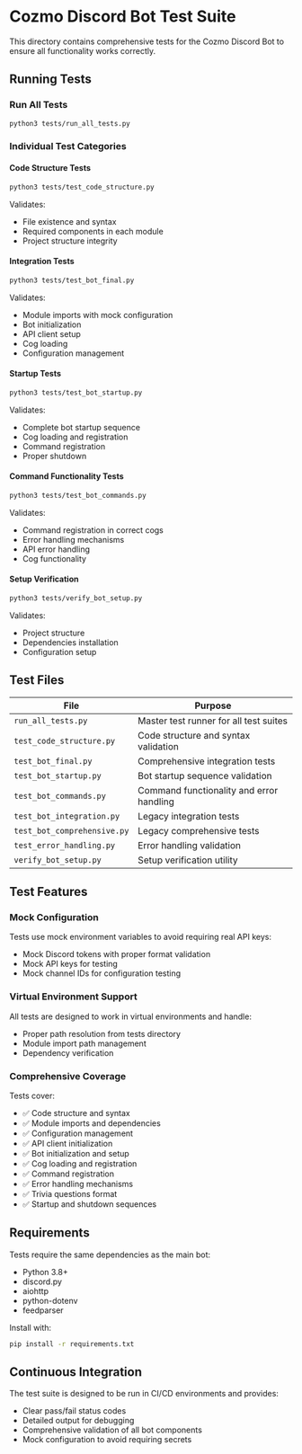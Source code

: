 # Cozmo Discord Bot Test Suite

This directory contains comprehensive tests for the Cozmo Discord Bot to ensure all functionality works correctly.

## Running Tests

### Run All Tests

```bash
python3 tests/run_all_tests.py
```

### Individual Test Categories

#### Code Structure Tests

```bash
python3 tests/test_code_structure.py
```

Validates:

- File existence and syntax
- Required components in each module
- Project structure integrity

#### Integration Tests

```bash
python3 tests/test_bot_final.py
```

Validates:

- Module imports with mock configuration
- Bot initialization
- API client setup
- Cog loading
- Configuration management

#### Startup Tests

```bash
python3 tests/test_bot_startup.py
```

Validates:

- Complete bot startup sequence
- Cog loading and registration
- Command registration
- Proper shutdown

#### Command Functionality Tests

```bash
python3 tests/test_bot_commands.py
```

Validates:

- Command registration in correct cogs
- Error handling mechanisms
- API error handling
- Cog functionality

#### Setup Verification

```bash
python3 tests/verify_bot_setup.py
```

Validates:

- Project structure
- Dependencies installation
- Configuration setup

## Test Files

| File                        | Purpose                                  |
| --------------------------- | ---------------------------------------- |
| `run_all_tests.py`          | Master test runner for all test suites   |
| `test_code_structure.py`    | Code structure and syntax validation     |
| `test_bot_final.py`         | Comprehensive integration tests          |
| `test_bot_startup.py`       | Bot startup sequence validation          |
| `test_bot_commands.py`      | Command functionality and error handling |
| `test_bot_integration.py`   | Legacy integration tests                 |
| `test_bot_comprehensive.py` | Legacy comprehensive tests               |
| `test_error_handling.py`    | Error handling validation                |
| `verify_bot_setup.py`       | Setup verification utility               |

## Test Features

### Mock Configuration

Tests use mock environment variables to avoid requiring real API keys:

- Mock Discord tokens with proper format validation
- Mock API keys for testing
- Mock channel IDs for configuration testing

### Virtual Environment Support

All tests are designed to work in virtual environments and handle:

- Proper path resolution from tests directory
- Module import path management
- Dependency verification

### Comprehensive Coverage

Tests cover:

- ✅ Code structure and syntax
- ✅ Module imports and dependencies
- ✅ Configuration management
- ✅ API client initialization
- ✅ Bot initialization and setup
- ✅ Cog loading and registration
- ✅ Command registration
- ✅ Error handling mechanisms
- ✅ Trivia questions format
- ✅ Startup and shutdown sequences

## Requirements

Tests require the same dependencies as the main bot:

- Python 3.8+
- discord.py
- aiohttp
- python-dotenv
- feedparser

Install with:

```bash
pip install -r requirements.txt
```

## Continuous Integration

The test suite is designed to be run in CI/CD environments and provides:

- Clear pass/fail status codes
- Detailed output for debugging
- Comprehensive validation of all bot components
- Mock configuration to avoid requiring secrets
